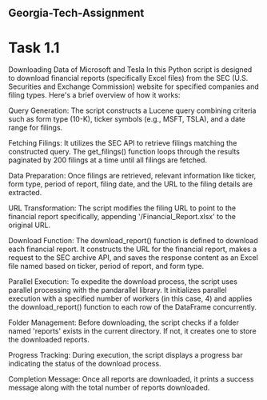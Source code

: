 ## Georgia-Tech-Assignment

# Task 1.1
Downloading Data of Microsoft and Tesla
In this  Python script is designed to download financial reports (specifically Excel files) from the SEC (U.S. Securities and Exchange Commission) website for specified companies and filing types. Here's a brief overview of how it works:

Query Generation: The script constructs a Lucene query combining criteria such as form type (10-K), ticker symbols (e.g., MSFT, TSLA), and a date range for filings.

Fetching Filings: It utilizes the SEC API to retrieve filings matching the constructed query. The get_filings() function loops through the results paginated by 200 filings at a time until all filings are fetched.

Data Preparation: Once filings are retrieved, relevant information like ticker, form type, period of report, filing date, and the URL to the filing details are extracted.

URL Transformation: The script modifies the filing URL to point to the financial report specifically, appending '/Financial_Report.xlsx' to the original URL.

Download Function: The download_report() function is defined to download each financial report. It constructs the URL for the financial report, makes a request to the SEC archive API, and saves the response content as an Excel file named based on ticker, period of report, and form type.

Parallel Execution: To expedite the download process, the script uses parallel processing with the pandarallel library. It initializes parallel execution with a specified number of workers (in this case, 4) and applies the download_report() function to each row of the DataFrame concurrently.

Folder Management: Before downloading, the script checks if a folder named 'reports' exists in the current directory. If not, it creates one to store the downloaded reports.

Progress Tracking: During execution, the script displays a progress bar indicating the status of the download process.

Completion Message: Once all reports are downloaded, it prints a success message along with the total number of reports downloaded.



